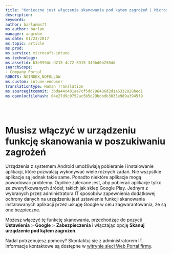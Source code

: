 ```yaml
---
title: "Konieczne jest włączenie skanowania pod kątem zagrożeń | Microsoft Docs"
description: 
keywords: 
author: barlanmsft
ms.author: barlan
manager: angrobe
ms.date: 01/23/2017
ms.topic: article
ms.prod: 
ms.service: microsoft-intune
ms.technology: 
ms.assetid: b3e5994c-d215-4c72-8915-349bd0b2504d
searchScope:
- Company Portal
ROBOTS: NOINDEX,NOFOLLOW
ms.custom: intune-enduser
translationtype: Human Translation
ms.sourcegitcommit: 3bda44c401ae7cf5dd796486d2d1a6332828bed1
ms.openlocfilehash: 04e27d9c0752ac5b5d29bdbdb3033e989a3945f9


---
```


# <a name="you-need-to-make-your-device-able-to-scan-for-security-threats"></a>Musisz włączyć w urządzeniu funkcję skanowania w poszukiwaniu zagrożeń

Urządzenia z systemem Android umożliwiają pobieranie i instalowanie aplikacji, które pozwalają wykonywać wiele różnych zadań. Nie wszystkie aplikacje są jednak takie same. Ponadto niektóre aplikacje mogą powodować problemy. Ogólnie zalecane jest, aby pobierać aplikacje tylko ze zweryfikowanych źródeł, takich jak sklep Google Play. Jednym z wybranych przez administratora IT sposobów zapewnienia dodatkowej ochrony danych na urządzeniu jest ustawienie funkcji skanowania instalowanych aplikacji przez usługę Google w celu zagwarantowania, że są one bezpieczne.

Możesz włączyć tę funkcję skanowania, przechodząc do pozycji **Ustawienia** > **Google** > **Zabezpieczenia** i włączając opcję **Skanuj urządzenie pod kątem zagrożeń**.

Nadal potrzebujesz pomocy? Skontaktuj się z administratorem IT. Informacje kontaktowe są dostępne w [witrynie sieci Web Portal firmy](http://portal.manage.microsoft.com).



<!--HONumber=Jan17_HO4-->


